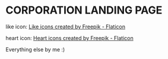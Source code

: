 # CORPORATION LANDING PAGE

like icon: <a href="https://www.flaticon.com/free-icons/like" title="like icons">Like icons created by Freepik - Flaticon</a>

heart icon: <a href="https://www.flaticon.com/free-icons/heart" title="heart icons">Heart icons created by Freepik - Flaticon</a>

Everything else by me :)
